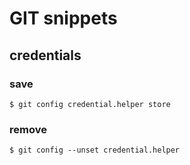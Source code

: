 # GIT snippets

## credentials

### save
```
$ git config credential.helper store
```

### remove
```
$ git config --unset credential.helper
```